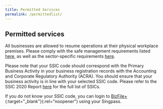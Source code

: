 ```yaml
---
title: Permitted Services
permalink: /permittedlist/
---
```


## Permitted services

All businesses are allowed to resume operations at their physical workplace premises. Please comply with the safe management requirements listed [here](/safemanagement/general/), as well as the sector-specific requirements [here](/safemanagement/sector/).

Please note that your SSIC code should correspond with the Primary Business Activity in your business registration records with the Accounting and Corporate Regulatory Authority (ACRA). You should ensure that your business activity is in line with your selected SSIC code. Please refer to the SSIC 2020 Report [here](https://www.singstat.gov.sg/-/media/files/standards_and_classifications/industrial_classification/ssic2020report.pdf) for the full list of SSICs.

If you do not know your SSIC code, you can login to [BizFile+](https://www.bizfile.gov.sg/){:target="_blank"}{:rel="noopener"} using your Singpass.

